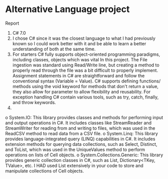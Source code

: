 # Alternative Language project 
Report
1.	 C# 7.0
2.	I chose C# since it was the closest language to what I had previously known so I could work better with it and be able to learn a better understanding of both at the same time.  
3.	  For starters C# fully supports object-oriented programming paradigms, including classes, objects which was vital In this project. 
The File ingestion was standard using Read/Write line, but creating a method to properly read through the file was a bit difficult to properly implement.
 Assignment statements in C# are straightforward and follow the conventional syntax (Variable = Value). 
C# supports defining functions/ methods using the void keyword for methods that don't return a value, they also allow for parameter to allow flexibility and reusability.
For exception handling C# contain various tools, such as try, catch, finally, and throw keywords.
4.	
o	System.IO: This library provides classes and methods for performing input and output operations in C#. It includes classes like StreamReader and StreamWriter for reading from and writing to files, which was used in the ReadCSV method to read data from a CSV file.
o	System.Linq: This library provides language-integrated query (LINQ) capabilities in C#. It includes extension methods for querying data collections, such as Select, Distinct, and ToList, which was used in the UniqueValues method to perform operations on lists of Cell objects. 
o	System.Collections.Generic: This library provides generic collection classes in C#, such as List<T>, Dictionary<TKey, TValue>, etc. I HAD used List<T> extensively in your code to store and manipulate collections of Cell objects.

